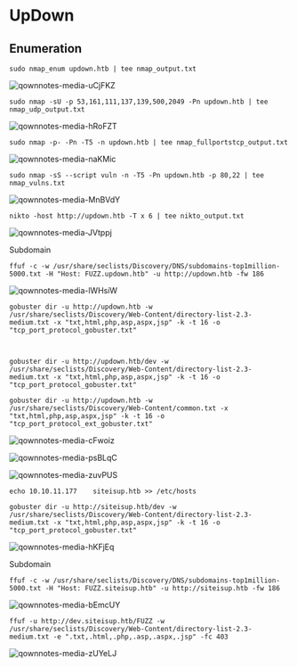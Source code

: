 UpDown
========================

## Enumeration

    sudo nmap_enum updown.htb | tee nmap_output.txt

![qownnotes-media-uCjFKZ](../../../media/qownnotes-media-uCjFKZ.png)

    sudo nmap -sU -p 53,161,111,137,139,500,2049 -Pn updown.htb | tee nmap_udp_output.txt
    
![qownnotes-media-hRoFZT](../../../media/qownnotes-media-hRoFZT.png)

    sudo nmap -p- -Pn -T5 -n updown.htb | tee nmap_fullportstcp_output.txt

![qownnotes-media-naKMic](../../../media/qownnotes-media-naKMic.png)

    sudo nmap -sS --script vuln -n -T5 -Pn updown.htb -p 80,22 | tee nmap_vulns.txt

![qownnotes-media-MnBVdY](../../../media/qownnotes-media-MnBVdY.png)


    nikto -host http://updown.htb -T x 6 | tee nikto_output.txt

![qownnotes-media-JVtppj](../../../media/qownnotes-media-JVtppj.png)

Subdomain

    ffuf -c -w /usr/share/seclists/Discovery/DNS/subdomains-top1million-5000.txt -H "Host: FUZZ.updown.htb" -u http://updown.htb -fw 186
    
![qownnotes-media-lWHsiW](../../../media/qownnotes-media-lWHsiW.png)


    gobuster dir -u http://updown.htb -w /usr/share/seclists/Discovery/Web-Content/directory-list-2.3-medium.txt -x "txt,html,php,asp,aspx,jsp" -k -t 16 -o "tcp_port_protocol_gobuster.txt"
    
    
    
    gobuster dir -u http://updown.htb/dev -w /usr/share/seclists/Discovery/Web-Content/directory-list-2.3-medium.txt -x "txt,html,php,asp,aspx,jsp" -k -t 16 -o "tcp_port_protocol_gobuster.txt"
    
    gobuster dir -u http://updown.htb -w /usr/share/seclists/Discovery/Web-Content/common.txt -x "txt,html,php,asp,aspx,jsp" -k -t 16 -o "tcp_port_protocol_ext_gobuster.txt"
    
![qownnotes-media-cFwoiz](../../../media/qownnotes-media-cFwoiz.png)

![qownnotes-media-psBLqC](../../../media/qownnotes-media-psBLqC.png)

![qownnotes-media-zuvPUS](../../../media/qownnotes-media-zuvPUS.png)

    echo 10.10.11.177    siteisup.htb >> /etc/hosts

    gobuster dir -u http://siteisup.htb/dev -w /usr/share/seclists/Discovery/Web-Content/directory-list-2.3-medium.txt -x "txt,html,php,asp,aspx,jsp" -k -t 16 -o "tcp_port_protocol_gobuster.txt"

![qownnotes-media-hKFjEq](../../../media/qownnotes-media-hKFjEq.png)

Subdomain
    
    ffuf -c -w /usr/share/seclists/Discovery/DNS/subdomains-top1million-5000.txt -H "Host: FUZZ.siteisup.htb" -u http://siteisup.htb -fw 186

![qownnotes-media-bEmcUY](../../../media/qownnotes-media-bEmcUY.png)


    ffuf -u http://dev.siteisup.htb/FUZZ -w /usr/share/seclists/Discovery/Web-Content/directory-list-2.3-medium.txt -e ".txt,.html,.php,.asp,.aspx,.jsp" -fc 403
 
 ![qownnotes-media-zUYeLJ](../../../media/qownnotes-media-zUYeLJ.png)
